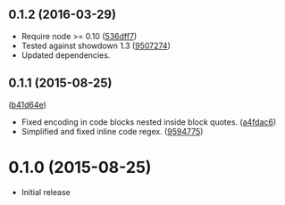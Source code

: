 <a name="0.1.2"></a>
## 0.1.2 (2016-03-29)

* Require node >= 0.10 ([536dff7](https://github.com/phw/showdown-htmlescape/commit/536dff7))
* Tested against showdown 1.3 ([9507274](https://github.com/phw/showdown-htmlescape/commit/9507274))
* Updated dependencies.


<a name="0.1.1"></a>
## 0.1.1 (2015-08-25)

([b41d64e](https://github.com/phw/showdown-htmlescape/commit/b41d64e))
* Fixed encoding in code blocks nested inside block quotes. ([a4fdac6](https://github.com/phw/showdown-htmlescape/commit/a4fdac6))
* Simplified and fixed inline code regex. ([9594775](https://github.com/phw/showdown-htmlescape/commit/9594775))



<a name="0.1.0"></a>
# 0.1.0 (2015-08-25)

* Initial release
